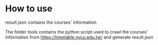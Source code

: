 # How to use

result.json contains the courses' information

The folder *tools* contains the python script used to crawl the courses' information from https://timetable.nycu.edu.tw/  and generate result.json
